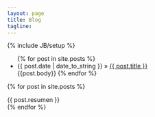 ```yaml
---
layout: page
title: Blog
tagline: 
---
```

{% include JB/setup %}

<ul class="posts">
  {% for post in site.posts %}
    <li><span>{{ post.date | date_to_string }}</span> &raquo; <a href="{{ BASE_PATH }}{{ post.url }}">{{ post.title }}</a></li>
    {{post.body}}
  {% endfor %}
</ul>

 {% for post in site.posts %}
<article class="unit-article layout-post">
    <div class="unit-inner unit-article-inner">
        <div class="content">
            <div class="bd">
                <div class="entry-content">
                    {{ post.resumen }}
                </div><!-- entry-content -->
            </div><!-- bd -->
        </div><!-- content -->
    </div><!-- unit-inner -->
</article>
  {% endfor %}






